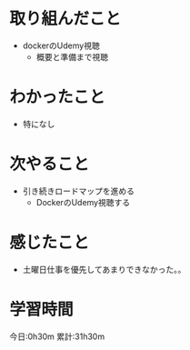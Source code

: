 # 取り組んだこと
  - dockerのUdemy視聴
    - 概要と準備まで視聴

# わかったこと
  - 特になし

# 次やること
  - 引き続きロードマップを進める
    - DockerのUdemy視聴する

# 感じたこと
  - 土曜日仕事を優先してあまりできなかった。。

# 学習時間
今日:0h30m
累計:31h30m
